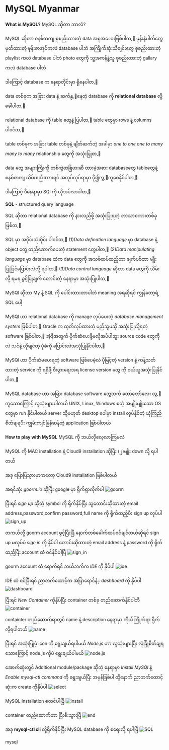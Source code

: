 # MySQL Myanmar

**What is MySQL?**
MySQL ဆိုတာ ဘာလဲ?

MySQL ဆိုတာ စနစ်တကျ စုစည်းထားတဲ့ data အစုအ‌ေဝးဖြစ်ပါတ,်
ဖုန်းနံပါတ်တွေ မှတ်ထားတဲ့ ဖုန်းစာအုပ်ကလဲ database ပါဘဲ
အကြိုက်ဆုံးသီချင်းတွေ စုစည်းထားတဲ့ playlist ကလဲ database ပါဘဲ
photo တွေကို သူ့အကန့်နဲ့သူ စုစည်းထားတဲ့ gallary ကလဲ database ပါဘဲ 

ဒါကြောင့် database က နေရာတိုင်းမှာ ရှိနေပါတ,်

data တစ်ခုက အခြား  data  နဲ့ ဆက်နွ,်နေတဲ့ database ကို
**relational database** လို့ ခေါပါတ,်

relational database ကို table တွေနဲ့ ပြပါတ,်
table တွေမှာ rows နဲ့ columns ပါ၀င်တ,်

table တစ်ခုက အခြား  table  တစ်ခုနဲ့ ချိတ်ဆက်တဲ့ အခါမှာ
*one to one*
*one to many*
*many to many* relationship တွေကို အသုံးပြုတ,်

data တွေ အများကြီးကို တစ်ကွဲတစ်ြပားဆီ ထားမဲ့အစား databaseတွေ
tableတွေနဲ့ စနစ်တကျ သိမ်းစည်းထားရင် အလုပ်လုပ်ရာမှာ ပို၍လွ,်ကူစေနိုင်ပါတ,်

ဒါကြောင့် ဒီနေရာမှာ SQl  ကို လိုအပ်လာပါတ,်

**SQL** - structured query language

SQL ဆိုတာ relational database ကို နားလည်ဖို့ အသုံးပြုရတဲ့ ဘာသာစကားတစ်ခုဖြစ်တ,်

SQL မှာ အပိုင်းသုံးပိုင်း ပါ၀င်တ,်
(1)*Data defination language* မှာ database နဲ့ object တွေ တည်ဆောက်ပေးတဲ့  statement  တွေပါတ,်
(2)*Data manipulating language* မှာ database ထဲက data တွေကို အသစ်ထပ်ထည့်တာ ဖျက်ပစ်တာ မျိုး ပြုပြင်ပြောင်းလဲလို့ ရပါတ,်
(3)*Data control language* ဆိုတာ data တွေကို သိမ်းလို့ ရမရ ခွင့်ပြုချက် တောင်းတဲ့ နေရာမှာ အသုံးပြုပါတ,်

MySQl ဆိုတာ My နဲ့ SQL ကို ပေါင်းထားတာပါဘဲ
meaning အရဆိုရင် ကျွန်တော့ရဲ့ SQL ပေါ့

MySQl ဟာ  relational database  ကို manage လုပ်ပေးတဲ့ *database management system* ဖြစ်ပါတ,်
Oracle က ထုတ်လုပ်ထားတဲ့  မည်သူမဆို အသုံးပြုလို့ရတဲ့ software ဖြစ်ပါတ,်
အဲ့ဒီ့အတွက် ပိုက်ဆံပေးဖို့မလိုအပ်ပါဘူး
source code တွေကိုလဲ သင်နဲ့ လိုချင်တဲ့ ပုံစံကို ပြောင်းလဲအသုံပြုနိုင်ပါတ,်

MySQl ဟာ  ပိုက်ဆံမပေးရတဲ့ software ဖြစ်ပေမဲ့လဲ ပိုမြင့်တဲ့ version နဲ့ ကန့်သတ်ထားတဲ့ service ကို ရရှိဖို့ စီးပွားရေးအရ license version တွေ ကို ဝယ်ယူအသုံးပြုနိုင်ပါတ,်

MySQL database ဟာ အခြား database software  တွေထက် တော်တော်လေး လွ,်ကူသောကြောင့် လူသုံးများပါတယ်
UNIX, Linux, Windows စတဲ့ အမျိုးမျိုးသော OS တွေမှာ run နိုင်ပါတယ်
server သို့မဟုတ် desktop ပေါမှာ install လုပ်နိုင်တဲ့ ယုံကြည်စိတ်ချရပီး ကျွမ်းကျင်မြန်ဆန်တဲ့ application ဖြစ်ပါတယ်


**How to play with MySQL**
MySQL ကို ဘယ်လိုလေ့လာကြမလဲ

MySQL ကို MAC installation နဲ့ Cloud9 installation ဆိုပြီး (၂)မျိုး down လို့ ရပါတယ်

အခု ပြောပြသွားမှာကတော့ Cloud9 installation ဖြစ်ပါတယ်

အရင်ဆုံး _goorm.io_ ဆိုပြီး google မှာ ရိုက်ရှာလိုက်ပါ
![goorm](Capture1.png)

ပြီးရင် *sign up* ဆိုတဲ့ symbol ကို ရိုက်နှိပ်ပြီး သူတောင်းဆိုထားတဲ့ 
email address,password,confirm password,full name ကို ရိုက်ထည့်ပီး sign up လုပ်ပါ
![sign_up](Capture2.png)

တကယ်လို့  goorm account ဖွင့်ပြီးပြီ နောက်တစ်ခေါက်ထပ်၀င်ချင်တယ်ဆိုရင် sign up မလုပ်ပဲ   *sign in* ကို နှိပ်ပါ
တောင်းဆိုထားတဲ့ email address နဲ့ password ကို ရိုက်ထည့်ပြီး account ထဲ ဝင်နိုင်ပါပြီ
![sign_in](Capture3.png)

goorm account ထဲ ရောက်ရင် ဘယ်ဘက်က *IDE* ကို နှိပ်ပါ
![ide](Capture4.png)

IDE ထဲ ၀င်ပြီးရင် ညာဘက်ထောင့်က အပြာရောင်နဲ*့ dashboard* ကို နှိပ်ပါ
![dashboard](Capture5.png)

ပြီးရင် *New Container* ကိုနှိပ်ပြီး container တစ်ခု တည်ဆောက်နိုင်ပါဘီ
![container](Capture6.png)

containter တည်ဆောက်ရာတွင်  name  နဲ့ description နေရာမှာ ကိုယ်ကြိုက်ရာ ရိုက်လို့ရပါတယ်
![name](Capture7.png)

ပြီးရင် အသုံးပြုမဲ့ icon ကို ရွေးချယ်ရပါမယ်
*Node.js* ဟာ လူသုံးများပြီး လုံခြုံစိတ်ချရသောကြောင့် node.js ကိုပဲ ရွေးချယ်ပါမယ်
![node.js](Capture8.png)

အောက်ဆုံးတွင် Additional module/package ဆိုတဲ့ နေရာမှာ
*Install MySQl* နဲ့ *Enable mysql-ctl command* ကို ရွေးချယ်ပြီး အမှန်ခြစ်ပါ ထို့နောက် ညာဘက်ထောင့်ဆုံးက create ကိုနှိပ်ပါ
![select](Capture9_LI.jpg)

MySQL installation စတင်ပါပြီ
![install](Capture10.png)

container တည်ဆောက်တာ ပြီးစီးသွားပြီ
![end](Capture11.png)

အခု **mysql-ctl cli** လို့ရိုက်နှိပ်ပြီး MySQL database ကို စရေးလို့ ရပါပြီ
![SQL](Capture12.png)

mysql 
